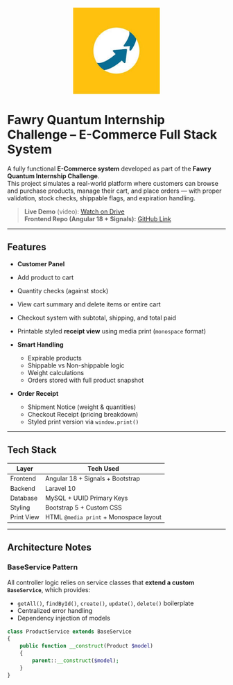 <p align="center">
  <img src="./public/fawry.jpeg" alt="Fawry Logo" width="200"/>
</p>

# Fawry Quantum Internship Challenge – E-Commerce Full Stack System

A fully functional **E-Commerce system** developed as part of the **Fawry Quantum Internship Challenge**.  
This project simulates a real-world platform where customers can browse and purchase products, manage their cart, and place orders — with proper validation, stock checks, shippable flags, and expiration handling.

> **Live Demo** (video): [Watch on Drive](https://drive.google.com/file/d/1qwAuVCG-_7t_2X7wet-5HrVFhjkgBPzF/view?usp=sharing)  
> **Frontend Repo (Angular 18 + Signals):** [GitHub Link](https://github.com/abdelrahmanabdelsamie7/fawry-ui)

---

## Features

-  **Customer Panel**
  - Add product to cart
  - Quantity checks (against stock)
  - View cart summary and delete items or entire cart
  - Checkout system with subtotal, shipping, and total paid
  - Printable styled **receipt view** using media print (`monospace` format)

- **Smart Handling**
  - Expirable products
  - Shippable vs Non-shippable logic
  - Weight calculations
  - Orders stored with full product snapshot

- **Order Receipt**
  - Shipment Notice (weight & quantities)
  - Checkout Receipt (pricing breakdown)
  - Styled print version via `window.print()`

---

## Tech Stack

| Layer       | Tech Used                             |
|-------------|----------------------------------------|
| Frontend    | Angular 18 + Signals + Bootstrap       |
| Backend     | Laravel 10                             |
| Database    | MySQL + UUID Primary Keys              |
| Styling     | Bootstrap 5 + Custom CSS               |
| Print View  | HTML `@media print` + Monospace layout |

---

## Architecture Notes

### BaseService Pattern

All controller logic relies on service classes that **extend a custom `BaseService`**, which provides:
- `getAll()`, `findById()`, `create()`, `update()`, `delete()` boilerplate
- Centralized error handling
- Dependency injection of models

```php
class ProductService extends BaseService
{
    public function __construct(Product $model)
    {
        parent::__construct($model);
    }
}

